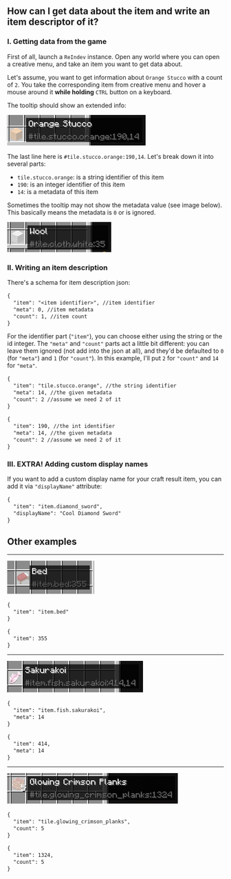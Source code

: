 ## How can I get data about the item and write an item descriptor of it?

### I. Getting data from the game

First of all, launch a `ReIndev` instance. Open any world where you can open a creative menu, and take an item you want to get data about.

Let's assume, you want to get information about `Orange Stucco` with a count of `2`. You take the corresponding item from creative menu and hover a mouse around it **while holding** `CTRL` button on a keyboard.

The tooltip should show an extended info:

![Image of tooltip 1](https://github.com/tracystacktrace/mamasrecipes-reindev/raw/main/docs/images/tooltip_1.png)

The last line here is `#tile.stucco.orange:190,14`. Let's break down it into several parts:
- `tile.stucco.orange`: is a string identifier of this item
- `190`: is an integer identifier of this item
- `14`: is a metadata of this item

Sometimes the tooltip may not show the metadata value (see image below). This basically means the metadata is `0` or is ignored.

![Image of tooltip 2](https://github.com/tracystacktrace/mamasrecipes-reindev/raw/main/docs/images/tooltip_2.png)

### II. Writing an item description

There's a schema for item description json:
```json5
{
  "item": "<item identifier>", //item identifier
  "meta": 0, //item metadata
  "count": 1, //item count
}
```

For the identifier part (`"item"`), you can choose either using the string or the id integer.
The `"meta"` and `"count"` parts act a little bit different: you can leave them ignored (not add into the json at all), and they'd be defaulted to `0` (for `"meta"`) and `1` (for `"count"`).
In this example, I'll put `2` for `"count"` and `14` for `"meta"`.
```json5
{
  "item": "tile.stucco.orange", //the string identifier
  "meta": 14, //the given metadata
  "count": 2 //assume we need 2 of it
}
```
```json5
{
  "item": 190, //the int identifier
  "meta": 14, //the given metadata
  "count": 2 //assume we need 2 of it
}
```

### III. EXTRA! Adding custom display names

If you want to add a custom display name for your craft result item, you can add it via `"displayName"` attribute:

```json5
{
  "item": "item.diamond_sword",
  "displayName": "Cool Diamond Sword"
}
```

## Other examples

---

![Example 1](https://github.com/tracystacktrace/mamasrecipes-reindev/raw/main/docs/images/example_tooltip_1.png)

```json5
{
  "item": "item.bed"
}
```
```json5
{
  "item": 355
}
```

---

![Example 2](https://github.com/tracystacktrace/mamasrecipes-reindev/raw/main/docs/images/example_tooltip_2.png)

```json5
{
  "item": "item.fish.sakurakoi",
  "meta": 14
}
```
```json5
{
  "item": 414,
  "meta": 14
}
```

---

![Example 3](https://github.com/tracystacktrace/mamasrecipes-reindev/raw/main/docs/images/example_tooltip_3.png)

```json5
{
  "item": "tile.glowing_crimson_planks",
  "count": 5
}
```
```json5
{
  "item": 1324,
  "count": 5
}
```
